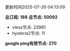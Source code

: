 更新时间2025-07-30 04:13:09

**总订阅: 188**
**总节点: 50092**
- vless节点: 23961
- hysteria2节点: 11

**google ping有效节点: 270**
